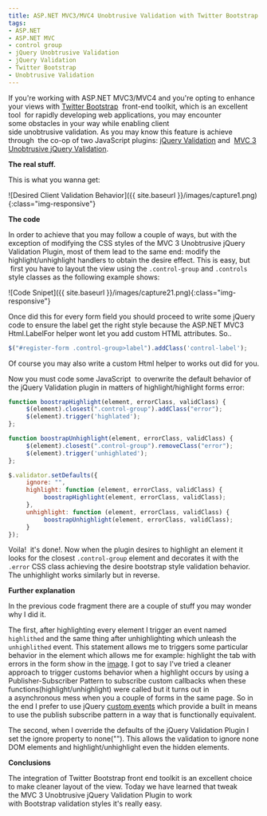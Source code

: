 ```yaml
---
title: ASP.NET MVC3/MVC4 Unobtrusive Validation with Twitter Bootstrap style views
tags:
- ASP.NET
- ASP.NET MVC
- control group
- jQuery Unobtrusive Validation
- jQuery Validation
- Twitter Bootstrap
- Unobtrusive Validation
---
```


If you're working with ASP.NET MVC3/MVC4 and you're opting to enhance your views with [Twitter Bootstrap](http://twitter.github.com/bootstrap/)  front-end toolkit, which is an excellent tool  for rapidly developing web applications, you may encounter some obstacles in your way while enabling client side unobtrusive validation. As you may know this feature is achieve through  the co-op of two JavaScript plugins: [jQuery Validation](http://docs.jquery.com/Plugins/Validation) and  [MVC 3 Unobtrusive jQuery Validation](http://nraykov.wordpress.com/2011/06/06/asp-net-mvc-3-unobtrusive-client-side-validation/).

**The real stuff.**

This is what you wanna get:

![Desired Client Validation Behavior]({{ site.baseurl }}/images/capture1.png){:class="img-responsive"}

**The code**

In order to achieve that you may follow a couple of ways, but with the exception of modifying the CSS styles of the MVC 3 Unobtrusive jQuery Validation Plugin, most of them lead to the same end: modify the highlight/unhighlight handlers to obtain the desire effect. This is easy, but  first you have to layout the view using the `.control-group` and `.controls` style classes as the following example shows:

![Code Snipet]({{ site.baseurl }}/images/capture21.png){:class="img-responsive"}

Once did this for every form field you should proceed to write some jQuery code to ensure the label get the right style because the ASP.NET MVC3 Html.LabelFor helper wont let you add custom HTML attributes. So..

``` javascript
$("#register-form .control-group>label").addClass('control-label');
```

Of course you may also write a custom Html helper to works out did for you.

Now you must code some JavaScript  to overwrite the default behavior of the jQuery Validation plugin in matters of highlight/highlight forms error:

``` javascript
function boostrapHighlight(element, errorClass, validClass) {
     $(element).closest(".control-group").addClass("error");
     $(element).trigger('highlated');
};

function boostrapUnhighlight(element, errorClass, validClass) {
     $(element).closest(".control-group").removeClass("error");
     $(element).trigger('unhighlated');
};

$.validator.setDefaults({
     ignore: "",
     highlight: function (element, errorClass, validClass) {
          boostrapHighlight(element, errorClass, validClass);
     },
     unhighlight: function (element, errorClass, validClass) {
          boostrapUnhighlight(element, errorClass, validClass);
     }
});

```

Voila!  it's done!. Now when the plugin desires to highlight an element it looks for the closest `.control-group` element and decorates it with the `.error` CSS class achieving the desire bootstrap style validation behavior. The unhighlight works similarly but in reverse.

**Further explanation**

In the previous code fragment there are a couple of stuff you may wonder why I did it.

The first, after highlighting every element I trigger an event named `highlithed` and the same thing after unhighlighting which unleash the `unhighlithed` event. This statement allows me to triggers some particular behavior in the element which allows me for example: highlight the tab with errors in the form show in the [image](#desired). I got to say I've tried a cleaner approach to trigger customs behavior when a highlight occurs by using a Publisher-Subscriber Pattern to subscribe custom callbacks when these functions(highlight/unhighlight) were called but it turns out in a asynchronous mess when you a couple of forms in the same page. So in the end I prefer to use jQuery [custom events](http://dailyjs.com/2009/11/14/jquery-custom-events/) which provide a built in means to use the publish subscribe pattern in a way that is functionally equivalent.

The second, when I override the defaults of the jQuery Validation Plugin I set the ignore property to none(""). This allows the validation to ignore none DOM elements and highlight/unhighlight even the hidden elements.

**Conclusions**

The integration of Twitter Bootstrap front end toolkit is an excellent choice to make cleaner layout of the view. Today we have learned that tweak the MVC 3 Unobtrusive jQuery Validation Plugin to work with Bootstrap validation styles it's really easy.
